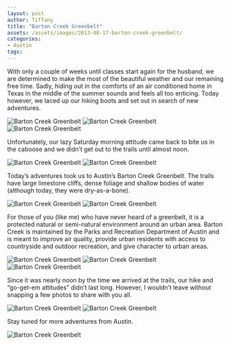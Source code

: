 ```yaml
---
layout: post
author: Tiffany
title: "Barton Creek Greenbelt"
assets: /assets/images/2013-08-17-barton-creek-greenbelt/
categories:
- Austin
tags:
---
```


With only a couple of weeks until classes start again for the husband, we are determined to make the most of the beautiful weather and our remaining free time. Sadly, hiding out in the comforts of an air conditioned home in Texas in the middle of the summer sounds and feels all too enticing. Today however, we laced up our hiking boots and set out in search of new adventures.

![Barton Creek Greenbelt]({{page.assets}}barton-creek-greenbelt-1.jpg)
![Barton Creek Greenbelt]({{page.assets}}barton-creek-greenbelt-2.jpg)
![Barton Creek Greenbelt]({{page.assets}}barton-creek-greenbelt-3.jpg)

Unfortunately, our lazy Saturday morning attitude came back to bite us in the caboose and we didn’t get out to the trails until almost noon.

![Barton Creek Greenbelt]({{page.assets}}barton-creek-greenbelt-4.jpg)
![Barton Creek Greenbelt]({{page.assets}}barton-creek-greenbelt-5.jpg)

Today’s adventures took us to Austin’s Barton Creek Greenbelt. The trails have large limestone cliffs, dense foliage and shallow bodies of water (although today, they were dry-as-a-bone).

![Barton Creek Greenbelt]({{page.assets}}barton-creek-greenbelt-6.jpg)
![Barton Creek Greenbelt]({{page.assets}}barton-creek-greenbelt-7.jpg)

For those of you (like me) who have never heard of a greenbelt, it is a protected natural or semi-natural environment around an urban area. Barton Creek is maintained by the Parks and Recreation Department of Austin and is meant to improve air quality, provide urban residents with access to countryside and outdoor recreation, and give character to urban areas.

![Barton Creek Greenbelt]({{page.assets}}barton-creek-greenbelt-8.jpg)
![Barton Creek Greenbelt]({{page.assets}}barton-creek-greenbelt-9.jpg)
![Barton Creek Greenbelt]({{page.assets}}barton-creek-greenbelt-10.jpg)

Since it was nearly noon by the time we arrived at the trails, our hike and “go-get-em attitudes” didn’t last long. However, I wouldn’t leave without snapping a few photos to share with you all.

![Barton Creek Greenbelt]({{page.assets}}barton-creek-greenbelt-11.jpg)
![Barton Creek Greenbelt]({{page.assets}}barton-creek-greenbelt-12.jpg)

Stay tuned for more adventures from Austin.

![Barton Creek Greenbelt]({{page.assets}}barton-creek-greenbelt-13.jpg)
